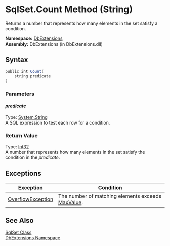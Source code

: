SqlSet.Count Method (String)
============================
Returns a number that represents how many elements in the set satisfy a condition.

**Namespace:** [DbExtensions][1]  
**Assembly:** DbExtensions (in DbExtensions.dll)

Syntax
------

```csharp
public int Count(
	string predicate
)
```

### Parameters

#### *predicate*
Type: [System.String][2]  
A SQL expression to test each row for a condition.

### Return Value
Type: [Int32][3]  
A number that represents how many elements in the set satisfy the condition in the *predicate*.

Exceptions
----------

Exception              | Condition                                              
---------------------- | ------------------------------------------------------ 
[OverflowException][4] | The number of matching elements exceeds [MaxValue][5]. 


See Also
--------
[SqlSet Class][6]  
[DbExtensions Namespace][1]  

[1]: ../README.md
[2]: http://msdn.microsoft.com/en-us/library/s1wwdcbf
[3]: http://msdn.microsoft.com/en-us/library/td2s409d
[4]: http://msdn.microsoft.com/en-us/library/41ktf3wy
[5]: http://msdn.microsoft.com/en-us/library/92chhbf3
[6]: README.md